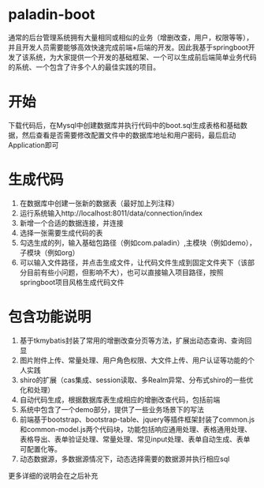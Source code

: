 # paladin-boot
通常的后台管理系统拥有大量相同或相似的业务（增删改查，用户，权限等等），并且开发人员需要能够高效快速完成前端+后端的开发。因此我基于springboot开发了该系统，为大家提供一个开发的基础框架、一个可以生成前后端简单业务代码的系统、一个包含了许多个人的最佳实践的项目。

# 开始
下载代码后，在Mysql中创建数据库并执行代码中的boot.sql生成表格和基础数据，然后查看是否需要修改配置文件中的数据库地址和用户密码，最后启动Application即可

# 生成代码
1. 在数据库中创建一张新的数据表（最好加上列注释）
2. 运行系统输入http://localhost:8011/data/connection/index
3. 新增一个合适的数据连接，并连接
4. 选择一张需要生成代码的表
5. 勾选生成的列，输入基础包路径（例如com.paladin）,主模块（例如demo），子模块（例如org）
6. 可以输入文件路径，并点击生成文件，让代码文件生成到固定文件夹下（该部分目前有些小问题，但影响不大），也可以直接输入项目路径，按照springboot项目风格生成代码文件

# 包含功能说明
1. 基于tkmybatis封装了常用的增删改查分页等方法，扩展出动态查询、查询回显
2. 图片附件上传、常量处理、用户角色权限、大文件上传、用户认证等功能的个人实践
3. shiro的扩展（cas集成、session读取、多Realm异常、分布式shiro的一些优化和处理）
4. 自动代码生成，根据数据库表生成相应的增删改查代码，包括前端
5. 系统中包含了一个demo部分，提供了一些业务场景下的写法
6. 前端基于bootstrap、bootstrap-table、jquery等插件框架封装了common.js和common-model.js两个代码块，功能包括响应通用处理、表格通用处理、表格导出、表单验证处理、常量处理、常见input处理、表单自动生成、表单可配置化等。
7. 动态数据源，多数据源情况下，动态选择需要的数据源并执行相应sql

更多详细的说明会在之后补充
